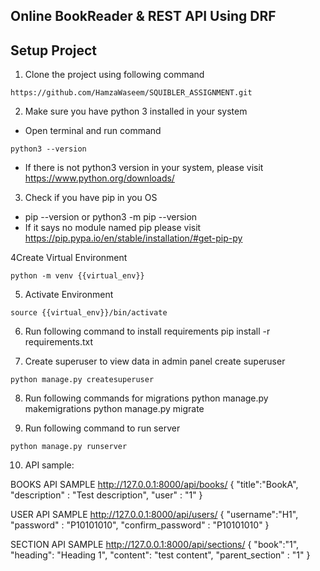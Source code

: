 ## Online BookReader & REST API Using DRF
## Setup Project

1. Clone the project using following command
```
https://github.com/HamzaWaseem/SQUIBLER_ASSIGNMENT.git
```
2. Make sure you have python 3 installed in your system
-  Open terminal and run command 
```
python3 --version
```
-  If there is not python3 version in your system, please visit https://www.python.org/downloads/

3. Check if you have pip in you OS
-  pip --version or python3 -m pip --version
-  If it says no module named pip please visit https://pip.pypa.io/en/stable/installation/#get-pip-py


4Create Virtual Environment
```
python -m venv {{virtual_env}}
```

5. Activate Environment
```
source {{virtual_env}}/bin/activate
```


6. Run following command to install requirements
pip install -r requirements.txt 

7. Create superuser to view data in admin panel
create superuser
```
python manage.py createsuperuser
```

8. Run following commands for migrations
python manage.py makemigrations
python manage.py migrate

9. Run following command to run server
```
python manage.py runserver
```
10. API sample:

BOOKS API SAMPLE
http://127.0.0.1:8000/api/books/
{
    "title":"BookA",
    "description" : "Test description",
    "user" : "1"
}

USER API SAMPLE
http://127.0.0.1:8000/api/users/
{
    "username":"H1",
    "password" : "P10101010",
    "confirm_password" : "P10101010"
}

SECTION API SAMPLE
http://127.0.0.1:8000/api/sections/
{
    "book":"1",
    "heading": "Heading 1",
    "content": "test content",
    "parent_section" : "1"
}